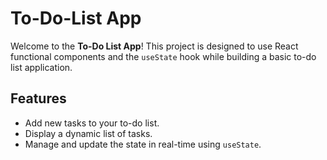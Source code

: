 # To-Do-List App

Welcome to the **To-Do List App**! This project is designed to use React functional components and the `useState` hook while building a basic to-do list application.


## Features

- Add new tasks to your to-do list.
- Display a dynamic list of tasks.
- Manage and update the state in real-time using `useState`.
